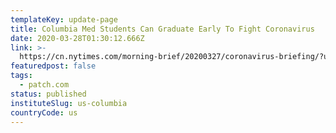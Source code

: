 ```yaml
---
templateKey: update-page
title: Columbia Med Students Can Graduate Early To Fight Coronavirus
date: 2020-03-28T01:30:12.666Z
link: >-
  https://cn.nytimes.com/morning-brief/20200327/coronavirus-briefing/?utm_source=top10-in-article&utm_medium=articlepage&utm_campaign=web
featuredpost: false
tags:
  - patch.com
status: published
instituteSlug: us-columbia
countryCode: us
---
```

